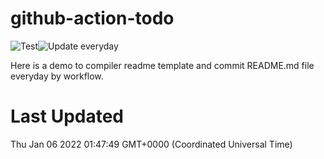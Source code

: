 # github-action-todo

![Test](https://github.com/a631807682/github-action-todo/workflows/Test/badge.svg)![Update everyday](https://github.com/a631807682/github-action-todo/workflows/Update%20everyday/badge.svg)

Here is a demo to compiler readme template and commit README.md file everyday by workflow.

# Last Updated

Thu Jan 06 2022 01:47:49 GMT+0000 (Coordinated Universal Time)